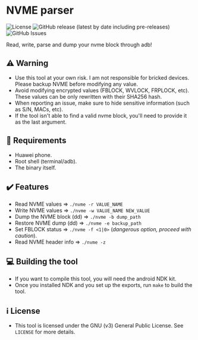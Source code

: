 # NVME parser
![License](https://img.shields.io/github/license/R0rt1z2/nvme-parser)
![GitHub release (latest by date including pre-releases)](https://img.shields.io/github/v/release/R0rt1z2/nvme-parser?include_prereleases)
![GitHub Issues](https://img.shields.io/bitbucket/issues-raw/R0rt1z2/AutomatedRoot?color=red)

Read, write, parse and dump your nvme block through adb!

## ⚠️ Warning
* Use this tool at your own risk. I am not responsible for bricked devices. Please backup NVME before modifying any value.
* Avoid modifying encrypted values ​​(FBLOCK, WVLOCK, FRPLOCK, etc). These values can be only rewritten with their SHA256 hash.
* When reporting an issue, make sure to hide sensitive information (such as S/N, MACs, etc).
* If the tool isn't able to find a valid nvme block, you'll need to provide it as the last argument.

## 📜 Requirements
* Huawei phone.
* Root shell (terminal/adb).
* The binary itself.

## ✔️ Features
* Read NVME values => `./nvme -r VALUE_NAME`
* Write NVME values => `./nvme -w VALUE_NAME NEW_VALUE`
* Dump the NVME block (dd) => `./nvme -b dump_path`
* Restore NVME dump (dd) => `./nvme -e backup_path`
* Set FBLOCK status => `./nvme -f <1|0>` (_dangerous option, proceed with caution_).
* Read NVME header info => `./nvme -z`

## 💻 Building the tool
* If you want to compile this tool, you will need the android NDK kit.
* Once you installed NDK and you set up the exports, run `make` to build the tool.

## ℹ️ License
* This tool is licensed under the GNU (v3) General Public License. See `LICENSE` for more details.
